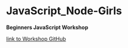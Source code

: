 # JavaScript_Node-Girls
**Beginners JavaScript Workshop**

[link to Workshop GitHub](https://github.com/node-girls/beginners-javascript/blob/master/README.md#beginners-javascript-workshop)
